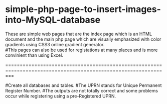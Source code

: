 # simple-php-page-to-insert-images-into-MySQL-database
These are simple web pages that are the index page which is an HTML document 
and the main php page which are visually emphasized with color gradients using CSS3 online gradient generator.  
#This pages can also be used for registations at many places and is more convinient than using Excel.

===============================================================================================================


#Create all databases and tables.
#The UPRN stands for Unique Permanent Register Number.
#The outputs are not totally correct and some problems occur while registering using a pre-Registered UPRN.
